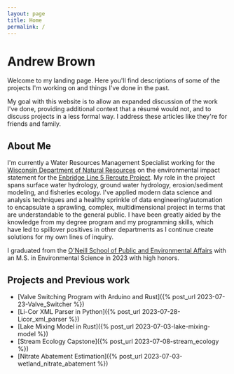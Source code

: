 ```yaml
---
layout: page
title: Home
permalink: /
---
```


# Andrew Brown

Welcome to my landing page. Here you'll find descriptions of some of the projects I'm working on and things I've done in the past. 

My goal with this website is to allow an expanded discussion of the work I've done, providing additional context that a résumé would not, and to discuss projects in a less formal way. I address these articles like they're for friends and family. 

## About Me

I'm currently a Water Resources Management Specialist working for the [Wisconsin Department of Natural Resources](https://dnr.wisconsin.gov) on the environmental impact statement for the [Enbridge Line 5 Reroute Project](https://dnr.wisconsin.gov/topic/EIA/Enbridge.html). My role in the project spans surface water hydrology, ground water hydrology, erosion/sediment modeling, and fisheries ecology. I've applied modern data science and analysis techniques and a healthy sprinkle of data engineering/automation to encapsulate a sprawling, complex, multidimensional project in terms that are understandable to the general public. I have been greatly aided by the knowledge from my degree program and my programming skills, which have led to spillover positives in other departments as I continue create solutions for my own lines of inquiry. 


I graduated from the [O'Neill School of Public and Environmental Affairs](https://oneill.indiana.edu/index.html) with an M.S. in Environmental Science in 2023 with high honors. 

## Projects and Previous work

+ [Valve Switching Program with Arduino and Rust]({% post_url 2023-07-23-Valve_Switcher %})
+ [Li-Cor XML Parser in Python]({% post_url 2023-07-28-Licor_xml_parser %})
+ [Lake Mixing Model in Rust]({% post_url 2023-07-03-lake-mixing-model %})
+ [Stream Ecology Capstone]({% post_url 2023-07-08-stream_ecology %})
+ [Nitrate Abatement Estimation]({% post_url 2023-07-03-wetland_nitrate_abatement %})

<!-- If you'd like to see some samples of my previous work and projects, you can find a list [here](/Projects/projects.md).  -->




